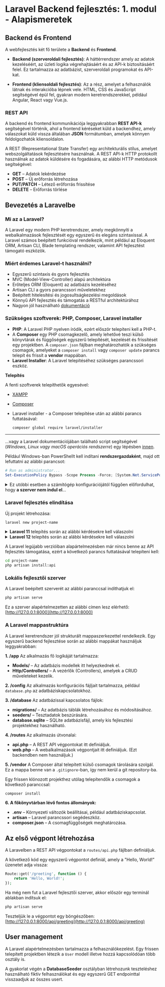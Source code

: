 # Laravel Backend fejlesztés: 1. modul - Alapismeretek

## Backend és Frontend
A webfejlesztés két fő területe a **Backend** és **Frontend**.

- **Backend (szerveroldali fejlesztés)**: A háttérrendszer amely az adatok kezeléséért, az üzleti logika végrehajtásáért és az API-k biztosításáért felel. Ez tartalmazza az adatbázist, szerveroldali programokat és API-kat. 

- **Frontend (kliensoldali fejlesztés)**: Az a rész, amelyet a felhasználók látnak és interakcióba lépnek vele. HTML, CSS és JavaScript segítségével épül fel, gyakran modern keretrendszerekkel, például Angular, React vagy Vue.js.

### REST API

A backend és frontend kommunikációja leggyakrabban **REST API-k** segítségével történik, ahol a frontend kéréseket küld a backendhez, amely válaszokat küld vissza általában **JSON** formátumban, amelyek könnyen feldolgozhatók kliensoldalon.

A REST (Representational State Transfer) egy architekturális stílus, amelyet webszolgáltatások fejlesztésére használnak. A REST API-k HTTP protokollt használnak az adatok küldésére és fogadására, az alábbi HTTP metódusok segítségével:
- **GET** – Adatok lekérdezése
- **POST** – Új erőforrás létrehozása
- **PUT/PATCH** – Létező erőforrás frissítése
- **DELETE** – Erőforrás törlése

## Bevezetés a Laravelbe

### Mi az a Laravel?
A Laravel egy modern PHP keretrendszer, amely megkönnyíti a webalkalmazások fejlesztését egy egyszerű és elegáns szintaxissal. A Laravel számos beépített funkcióval rendelkezik, mint például az Eloquent ORM, Artisan CLI, Blade templating rendszer, valamint API fejlesztést támogató eszközök.

### Miért érdemes Laravel-t használni?
- Egyszerű szintaxis és gyors fejlesztés
- MVC (Model-View-Controller) alapú architektúra
- Erőteljes ORM (Eloquent) az adatbázis kezeléséhez
- Artisan CLI a gyors parancssori műveletekhez
- Beépített hitelesítési és jogosultságkezelési megoldások
- Könnyű API fejlesztés és támogatás a RESTful architektúrához
- Nagyon jól használható [dokumentáció](https://laravel.com/docs)

### Szükséges szoftverek: **PHP, Composer, Laravel installer**

- **PHP**: A Laravel PHP nyelven íródik, ezért először telepíteni kell a PHP-t.
- A **Composer** egy PHP csomagkezelő, amely lehetővé teszi külső könyvtárak és függőségek egyszerű telepítését, kezelését és frissítését egy projektben. A `composer.json` fájlban meghatározhatók a szükséges csomagok, amelyeket a `composer install` vagy `composer update` parancs telepít és frissít a **vendor** mappában.
- **Laravel Installer**: A Laravel telepítéséhez szükséges parancssori eszköz.

**Telepítés**

A fenti szoftverek telepíthetők egyesével:
 - [XAMPP](https://www.apachefriends.org/hu/index.html)
 - [Composer](https://getcomposer.org)
 - Laravel installer - a Composer telepítése után az alábbi parancs futtatásával:
 
    ```sh
    composer global require laravel/installer
    ```
---

 ...vagy a Laravel dokumentációjában található script segítségével (*Windows, Linux vagy macOS operációs rendszerre*) egy lépésben [innen](https://laravel.com/docs/12.x/installation#installing-php).

Például Windows-ban PowerShellt kell indítani **rendszergazdaként**, majd ott lefuttatni az alábbi parancsot:
```powershell
# Run as administrator...
Set-ExecutionPolicy Bypass -Scope Process -Force; [System.Net.ServicePointManager]::SecurityProtocol = [System.Net.ServicePointManager]::SecurityProtocol -bor 3072; iex ((New-Object System.Net.WebClient).DownloadString('https://php.new/install/windows/8.4'))
```

<details>
<summary>Ez utóbbi esetben a számítógép konfigurációjától függően előfordulhat, hogy <b>a szerver nem indul el</b>...</summary>

Ha a szerver az alábbi hibaüzenettel nem indul el:

```sh
Failed to listen on 127.0.0.1:8000 (reason: ?)
Failed to listen on 127.0.0.1:8001 (reason: ?)
...
```

Keressük meg a `php.ini` fájlt a következő helyen:

```sh
c:\Users\<username>\.config\herd-lite\bin\php.ini 
```

és töröljük ki az 'E' betűt a `variables_order` sorban:

```php
variables_order = "EGPCS"
helyett
variables_order = "GPCS"
```
</details>


### Laravel fejlesztés elindítása
Új projekt létrehozása:

```sh
laravel new project-name
```
<details>
<summary><b>Laravel 11</b> telepítés során az alábbi kérdésekre kell válaszolni</summary>

- Would you like to install a starter kit? **Válasz**: none
- Which testing framework do you prefer? **Válasz**: tetszőleges (monst nem fogunk automata teszteket írni semelyik redszerben)
- Would you like to initialize a Git repository? **Válasz**: tetszőleges. Ha szerétnénk verziókezelést használni, akkor igen, egyébként nem.
- Which database will your application use? **Válasz**: sqlite
- Would you like to run the default database migrations? **Válasz**: yes.
 
</details>

<details>
<summary><b>Laravel 12</b> telepítés során az alábbi kérdésekre kell válaszolni</summary>

- Which starter kit would you like to install? **Válasz**: none
- Which database will your application use? **Válasz**: sqlite
- Would you like to run npm install and npm run build? **Válasz**: no.
 
</details>


A Laravel legújabb verzióiban alapártelmezésben már nincs benne az API fejlesztés támogatása, ezért a következő parancs futtatásával telepíteni kell:

```sh
cd project-name
php artisan install:api
```

### Lokális fejlesztői szerver
A Laravel beépített szerverét az alábbi paranccsal indíthatjuk el:

```sh
php artisan serve
```

Ez a szerver alapértelmezetten az alábbi címen lesz elérhető: [http://127.0.0.1:8000](http://127.0.0.1:8000)

### A Laravel mappastruktúra

A Laravel keretrendszer jól strukturált mappaszerkezettel rendelkezik. Egy egyszerű backend fejlesztése során az alábbi mappákat használjuk leggyakrabban:

**1. /app**
Az alkalmazás fő logikáját tartalmazza:
- **Models/** – Az adatbázis modellek itt helyezkednek el.
- **Http/Controllers/** – A vezérlők (Controllers), amelyek a CRUD műveleteket kezelik.

**2. /config**
Az alkalmazás konfigurációs fájljait tartalmazza, például `database.php` az adatbáziskapcsolatokhoz.

**3. /database**
Az adatbázissal kapcsolatos fájlok:
- **migrations/** – Az adatbázis táblák létrehozásához és módosításához.
- **seeders/** – Tesztadatok beszúrására.
- **database.sqlite** – SQLite adatbázisfájl, amely kis fejlesztési projektekhez használható.

**4. /routes**
Az alkalmazás útvonalai:
- **api.php** – A REST API végpontokat itt definiáljuk.
- **web.php** – A webalkalmazások végpontjait itt definiáljuk. (Ezt backendben nem használjuk.)

**5. /vendor**
A Composer által telepített külső csomagok tárolására szolgál. Ez a mappa benne van a `.gitignore`-ban, így nem kerül a git repository-ba.

Egy frissen klónozott projekthez utólag telepítendők a csomagok a következő paranccsal:
```sh
composer install
```

**6. A főkönyvtárban lévő fontos állományok:**
- **.env** – Környezeti változók beállításai, például adatbáziskapcsolat.
- **artisan** – Laravel parancssori segédeszköz.
- **composer.json** – A csomagfüggőségek meghatározása.


## Az első végpont létrehozása
A Laravelben a REST API végpontokat a `routes/api.php` fájlban definiáljuk.

A következő kód egy egyszerű végpontot definiál, amely a "Hello, World!" üzenetet adja vissza:

```php
Route::get('/greeting', function () {
    return 'Hello, World!';
});
```

Ha még nem fut a Laravel fejlesztői szerver, akkor először egy terminál ablakban indítsuk el:
```sh
php artisan serve
```

Teszteljük le a végpontot egy böngészőben: [http://127.0.0.1:8000/api/greeting](http://127.0.0.1:8000/api/greeting)

## User management
A Laravel alapértelmezésben tartalmazza a felhasználókezelést. Egy frissen telepített projektben létezik a `User` modell illetve hozzá kapcsolódóan több osztály is.

A gyakorlat végén a **DatabaseSeeder** osztályban létrehozunk teszteléshez használható fiktív felhasználókat és egy egyszerű GET endpointtal visszaadjuk az összes usert.
